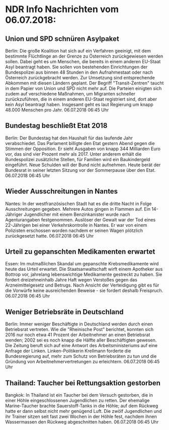 # NDR Info Nachrichten vom 06.07.2018:


## Union und SPD schnüren Asylpaket
Berlin:	Die große Koalition hat sich auf ein Verfahren geeinigt, mit dem bestimmte Flüchtlinge an der Grenze zu Österreich zurückgewiesen werden sollen. Dabei geht es um Menschen, die bereits in einem anderen EU-Staat Asyl beantragt haben. Sie sollen von bestehenden Einrichtungen der Bundespolizei aus binnen 48 Stunden in den Aufnahmestaat oder nach Österreich zurückgebracht werden. Zur Umsetzung sind entsprechende Abkommen mit diesen Ländern geplant. Der Begriff "Transit-Zentren" taucht in dem Papier von Union und SPD nicht mehr auf. Die Parteien einigten sich zudem auf verschiedene Maßnahmen, um Migranten schneller zurückzuführen, die in einem anderen EU-Staat registriert sind, dort aber kein Asyl beantragt haben. Insgesamt geht es laut Regierung um knapp 48.000 Menschen pro Jahr. 06.07.2018 06:45 Uhr 

## Bundestag beschließt Etat 2018
Berlin: Der Bundestag hat den Haushalt für das laufende Jahr verabschiedet. Das Parlament billigte den Etat gestern Abend gegen die Stimmen der Opposition. Er sieht Ausgaben von knapp 344 Milliarden Euro vor, das sind vier Prozent mehr als 2017. Unter anderem erhält die Bundespolizei zusätzliche Stellen, für Familien wird ein Baukindergeld eingeführt. Neue Schulden will der Bund nicht aufnehmen. Heute berät der Bundesrat in seiner letzten Sitzung vor der Sommerpause über den Etat. 06.07.2018 06:45 Uhr 

## Wieder Ausschreitungen in Nantes
Nantes: In der westfranzösischen Stadt hat es die dritte Nacht in Folge Ausschreitungen gegeben. Mehrere Autos gingen in Flammen auf. Ein 14-Jähriger Jugendlicher mit einem Benzinkanister wurde nach Agenturangaben festgenommen. Auslöser der Gewalt war der Tod eines 22-Jährigen bei einer Verkehrskontrolle in Nantes. Er war von einem Polizisten erschossen worden nachdem er seinen Wagen plötzlich zurückgesetzt hatte. 06.07.2018 06:45 Uhr 

## Urteil zu gepanschten Medikamenten erwartet
Essen:	Im mutmaßlichen Skandal um gepanschte Krebsmedikamente wird heute das Urteil erwartet. Die Staatsanwaltschaft wirft einem Apotheker aus Bottrop vor, jahrelang lebenswichtige Medikamente gestreckt zu haben. Sie fordert dreizehneinhalb Jahre Haft wegen Verstoßes gegen das Arzneimittelgesetz und Betrugs. Nach Ansicht der Verteidigung gibt es für die Vorwürfe keine ausreichenden Beweise - sie fordert deshalb Freispruch. 06.07.2018 06:45 Uhr 

## Weniger Betriebsräte in Deutschland
Berlin: Immer weniger Beschäftigte in Deutschland werden durch einen Betriebsrat vertreten. Wie die "Rheinische Post" berichtet, konnten sich 2016 nur noch etwa 41 Prozent der Arbeitnehmer an einen Betriebsrat wenden; 2002 sei es noch knapp die Hälfte aller Beschäftigten gewesen. Die Zeitung beruft sich auf eine Antwort des Arbeitsministeriums auf eine Anfrage der Linken. Linken-Politikerin Krellmann forderte die Bundesregierung auf, mehr zum Schutz von Betriebsräten zu tun und die Gründung von Arbeitnehmervertretungen zu erleichtern. 06.07.2018 06:45 Uhr 

## Thailand: Taucher bei Rettungsaktion gestorben
Bangkok:	In Thailand ist ein Taucher bei dem Versuch gestorben, die in einer Höhle eingeschlossenen Jugendlichen zu retten. Der ehemalige Marine-Taucher brachte Sauerstoff-Tanks in die Höhle; auf dem Rückweg hatte er dann selbst nicht mehr genügend Luft. Die zwölf Jugendlichen und ihr Trainer sitzen seit fast zwei Wochen in der Höhle fest, nachdem ihnen Wassermassen den Rückweg abgeschnitten haben. 06.07.2018 06:45 Uhr 
